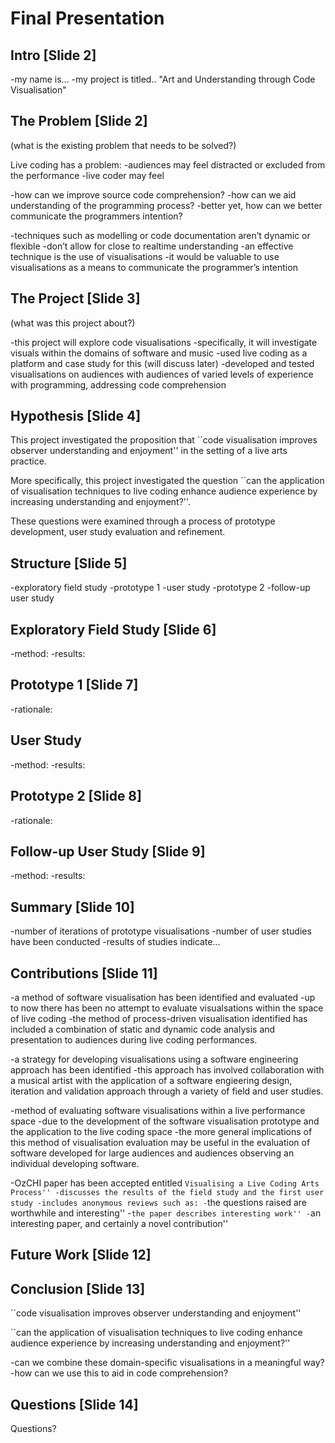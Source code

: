 # Final Presentation

## Intro [Slide 2]
-my name is...
-my project is titled.. "Art and Understanding through Code Visualisation"

## The Problem [Slide 2]

(what is the existing problem that needs to be solved?)

Live coding has a problem:
-audiences may feel distracted or excluded from the performance
-live coder may feel 

-how can we improve source code comprehension?
-how can we aid understanding of the programming process?
-better yet, how can we better communicate the programmers intention?

-techniques such as modelling or code documentation aren’t dynamic or flexible
-don’t allow for close to realtime understanding
-an effective technique is the use of visualisations
-it would be valuable to use visualisations as a means to communicate the programmer’s intention

## The Project [Slide 3]

(what was this project about?)

-this project will explore code visualisations
-specifically, it will investigate visuals within the domains of software and music
-used live coding as a platform and case study for this (will discuss later)
-developed and tested visualisations on audiences with audiences of varied levels of experience with programming, addressing code comprehension

## Hypothesis [Slide 4]

This project investigated the proposition that ``code visualisation improves observer understanding and enjoyment'' in the setting of a live arts practice. 

More specifically, this project investigated the question ``can the application of visualisation techniques to live coding enhance audience experience by increasing understanding and enjoyment?''.

These questions were examined through a process of prototype development, user study evaluation and refinement.

## Structure [Slide 5]

-exploratory field study
-prototype 1
-user study
-prototype 2
-follow-up user study

## Exploratory Field Study [Slide 6]

-method:
-results:


## Prototype 1 [Slide 7]

-rationale:

## User Study

-method:
-results:

## Prototype 2 [Slide 8]

-rationale:

## Follow-up User Study [Slide 9]

-method:
-results:

## Summary [Slide 10]

-number of iterations of prototype visualisations
-number of user studies have been conducted
-results of studies indicate...

## Contributions [Slide 11]

-a method of software visualisation has been identified and evaluated
	-up to now there has been no attempt to evaluate visualsations within the space of live coding
	-the method of process-driven visualisation identified has included a combination of static and dynamic code analysis and presentation to audiences during live coding performances.

-a strategy for developing visualisations using a software engineering approach has been identified
	-this approach has involved collaboration with a musical artist with the application of a software engieering design, iteration and validation approach through a variety of field and user studies.

-method of evaluating software visualisations within a live performance space
	-due to the development of the software visualisation prototype and the application to the live coding space 
	-the more general implications of this method of visualisation evaluation may be useful in the evaluation of software developed for large audiences and audiences observing an individual developing software.

-OzCHI paper has been accepted entitled ``Visualising a Live Coding Arts Process''
	-discusses the results of the field study and the first user study
	-includes anonymous reviews such as:
		-``the questions raised are worthwhile and interesting''
		-``the paper describes interesting work''
		-``an interesting paper, and certainly a novel contribution''

## Future Work [Slide 12]


## Conclusion [Slide 13]

``code visualisation improves observer understanding and enjoyment''

``can the application of visualisation techniques to live coding enhance audience experience by increasing understanding and enjoyment?''

-can we combine these domain-specific visualisations in a meaningful way?
-how can we use this to aid in code comprehension?

## Questions [Slide 14]

Questions?


